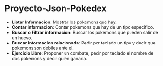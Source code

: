 # Proyecto-Json-Pokedex

* **Listar Informacion**: Mostrar los pokemons que hay.
* **Contar informacion**: Contar pokemons que hay de un tipo especifico.
* **Buscar o Filtrar informacion**: Buscar los pokemons que pueden salir de un huevo.
* **Buscar informacion relacionada**: Pedir por teclado un tipo y decir que pokemons son debiles ante el.
* **Ejercicio Libre**: Proponer un combate, pedir por teclado el nombre de dos pokemons y decir quien ganaria. 